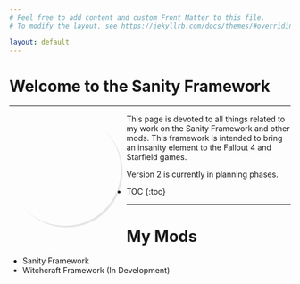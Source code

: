 ```yaml
---
# Feel free to add content and custom Front Matter to this file.
# To modify the layout, see https://jekyllrb.com/docs/themes/#overriding-theme-defaults

layout: default
---
```

# Welcome to the Sanity Framework
***
<div id="demo" style="width: 200px; height: 200px; background-image: url('https://pbs.twimg.com/profile_images/1758299335639343105/OW6LdlZ9_400x400.jpg'); background-size: cover; border-radius: 50%;box-shadow:3px 3px 1px #331c1c1c; float: left; margin-right: 10px; margin-bottom: 10px;"></div>

This page is devoted to all things related to my work on the Sanity Framework and other mods.  This framework is intended to bring an insanity element to the Fallout 4 and Starfield games.

Version 2 is currently in planning phases.
* TOC {:toc}
***
# My Mods

- Sanity Framework
- Witchcraft Framework (In Development)
